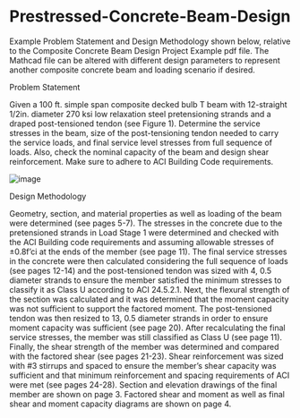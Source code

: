 # Prestressed-Concrete-Beam-Design
Example Problem Statement and Design Methodology shown below, relative to the Composite Concrete Beam Design Project Example pdf file. The Mathcad file can be altered with different design parameters to represent another composite concrete beam and loading scenario if desired.

Problem Statement

Given a 100 ft. simple span composite decked bulb T beam with 12-straight 1/2in. 
diameter 270 ksi low relaxation steel pretensioning strands and a draped post-tensioned tendon 
(see Figure 1). Determine the service stresses in the beam, size of the post-tensioning tendon 
needed to carry the service loads, and final service level stresses from full sequence of loads. 
Also, check the nominal capacity of the beam and design shear reinforcement. Make sure to 
adhere to ACI Building Code requirements.

![image](https://user-images.githubusercontent.com/101987186/159800903-41bd9743-bbe6-4aef-945c-0c6270b1f211.png)

Design Methodology

Geometry, section, and material properties as well as loading of the beam were 
determined (see pages 5-7). The stresses in the concrete due to the pretensioned strands in Load
Stage 1 were determined and checked with the ACI Building code requirements and assuming 
allowable stresses of ±0.8f’ci at the ends of the member (see page 11). The final service stresses 
in the concrete were then calculated considering the full sequence of loads (see pages 12-14) and 
the post-tensioned tendon was sized with 4, 0.5 diameter strands to ensure the member satisfied 
the minimum stresses to classify it as Class U according to ACI 24.5.2.1. Next, the flexural 
strength of the section was calculated and it was determined that the moment capacity was not 
sufficient to support the factored moment. The post-tensioned tendon was then resized to 13, 0.5 
diameter strands in order to ensure moment capacity was sufficient (see page 20). After 
recalculating the final service stresses, the member was still classified as Class U (see page 11). 
Finally, the shear strength of the member was determined and compared with the factored shear 
(see pages 21-23). Shear reinforcement was sized with #3 stirrups and spaced to ensure the 
member’s shear capacity was sufficient and that minimum reinforcement and spacing 
requirements of ACI were met (see pages 24-28). Section and elevation drawings of the final 
member are shown on page 3. Factored shear and moment as well as final shear and moment 
capacity diagrams are shown on page 4.
